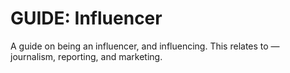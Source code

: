 # GUIDE: Influencer

A guide on being an influencer, and influencing. This relates to — journalism, reporting, and marketing.
